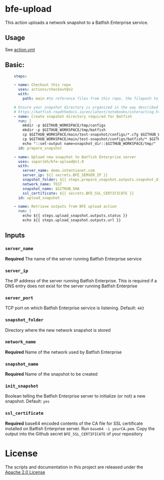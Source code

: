# bfe-upload
This action uploads a network snapshot to a Batfish Enterprise service.

## Usage


See [action.yml](action.yml)


## Basic:
```yaml
    steps:

    - name: Checkout this repo
      uses: actions/checkout@v2
      with:
        path: main #to reference files from this repo, the filepath to use will be $GITHUB_WORKSPACE/main

    # Ensure your snapshot directory is organized in the way described at
    # https://batfish.readthedocs.io/en/latest/notebooks/interacting.html#Packaging-snapshot-data
    - name: Create snapshot directory required for Batfish
      run: |
        mkdir -p $GITHUB_WORKSPACE/tmp/configs
        mkdir -p $GITHUB_WORKSPACE/tmp/batfish
        cp $GITHUB_WORKSPACE/main/test-snapshot/configs/*.cfg $GITHUB_WORKSPACE/tmp/configs/
        cp $GITHUB_WORKSPACE/main/test-snapshot/configs/batfish/* $GITHUB_WORKSPACE/tmp/batfish/
        echo "::set-output name=snapshot_dir::$GITHUB_WORKSPACE/tmp/"
      id: prepare_snapshot

    - name: Upload new snapshot to Batfish Enterprise server
      uses: saparikh/bfe-upload@v1.0
      with:
        server_name: demo.intentionet.com
        server_ip: ${{ secrets.BFE_SERVER_IP }}
        snapshot_folder: ${{ steps.prepare_snapshot.outputs.snapshot_dir }}
        network_name: TEST
        snapshot_name: $GITHUB_SHA
        ssl_certificate: ${{ secrets.BFE_SSL_CERTIFICATE }}
      id: upload_snapshot

    - name: Retrieve outputs from BFE upload action
      run: |
        echo ${{ steps.upload_snapshot.outputs.status }}
        echo ${{ steps.upload_snapshot.outputs.url }}
```
## Inputs

### `server_name`

**Required** The name of the server running Batfish Enterprise service

### `server_ip`

The IP address of the server running Batfish Enterprise. This is required if a DNS entry does not exist for the server running Batfish Enterprise

### `server_port`
TCP port on which Batfish Enterprise service is listening. Default: `443`

### `snapshot_folder`
Directory where the new network snapshot is stored

### `network_name`
**Required**  Name of the network used by Batfish Enterprise

### `snapshot_name`
**Required** Name of the snapshot to be created

### `init_snapshot`
Boolean telling the Batfish Enterprise server to initialize (or not) a new snapshot. Default: `yes`

### `ssl_certificate`
**Required** base64 encoded contents of the CA file for SSL certificate installed on Batfish Enterprise server. Run `base64 -i yourCA.pem`. Copy the output into the Github secret `BFE_SSL_CERTIFICATE` of your repository 



# License
The scripts and documentation in this project are released under the [Apache 2.0 License](LICENSE)
